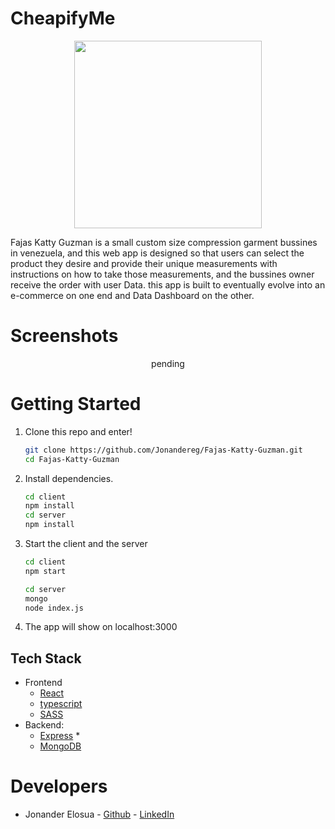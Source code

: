 
# CheapifyMe
<p align="center">
  <img src=".client/public/logo.png" width="300">
 </p> 
  
Fajas Katty Guzman is a small custom size compression garment bussines in venezuela, and this web app is designed so that users can select the product they desire and provide their unique measurements with instructions on how to take those measurements, and the bussines owner receive the order with user Data.
this app is built to eventually evolve into an e-commerce on one end and Data Dashboard on the other.

# Screenshots

<p align="center">
 pending
 </p> 

# Getting Started
1. Clone this repo and enter!

   ```bash
   git clone https://github.com/Jonandereg/Fajas-Katty-Guzman.git
   cd Fajas-Katty-Guzman
   ```

2. Install dependencies.

   ```bash
   cd client
   npm install
   cd server
   npm install
   ```

3. Start the client and the server 
   ```bash
   cd client
   npm start
   
   cd server 
   mongo
   node index.js
   ```

4. The app will show on localhost:3000

## Tech Stack

* Frontend
  * [React](https://reactjs.org/)
  * [typescript](https://www.typescriptlang.org/)
  * [SASS](https://sass-lang.com/)
* Backend:
  * [Express](https://expressjs.com/)  * 
  * [MongoDB](https://www.mongodb.com/)
 


# Developers

* Jonander Elosua - [Github](https://github.com/Jonandereg) - [LinkedIn](https://www.linkedin.com/in/jonander-elosua-41095654/)

